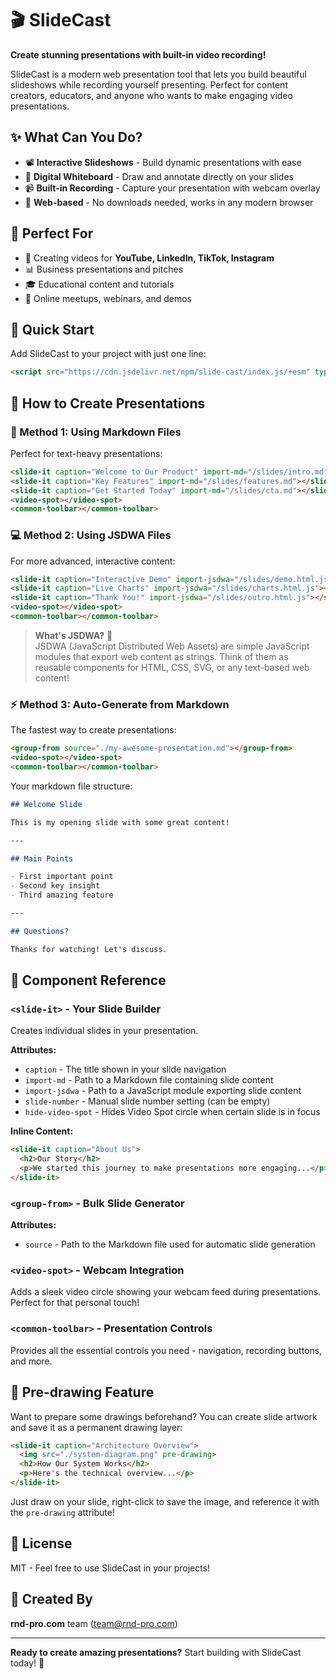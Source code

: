 # 🎬 SlideCast

**Create stunning presentations with built-in video recording!** 

SlideCast is a modern web presentation tool that lets you build beautiful slideshows while recording yourself presenting. Perfect for content creators, educators, and anyone who wants to make engaging video presentations.

## ✨ What Can You Do?

- 📽️ **Interactive Slideshows** - Build dynamic presentations with ease
- 🎨 **Digital Whiteboard** - Draw and annotate directly on your slides
- 📹 **Built-in Recording** - Capture your presentation with webcam overlay
- 🚀 **Web-based** - No downloads needed, works in any modern browser

## 🎯 Perfect For

- 🎥 Creating videos for **YouTube, LinkedIn, TikTok, Instagram**
- 📊 Business presentations and pitches
- 🎓 Educational content and tutorials
- 💼 Online meetups, webinars, and demos

## 🚀 Quick Start

Add SlideCast to your project with just one line:

```html
<script src="https://cdn.jsdelivr.net/npm/slide-cast/index.js/+esm" type="module"></script>
```

## 📖 How to Create Presentations

### 📝 Method 1: Using Markdown Files

Perfect for text-heavy presentations:

```html
<slide-it caption="Welcome to Our Product" import-md="/slides/intro.md"></slide-it>
<slide-it caption="Key Features" import-md="/slides/features.md"></slide-it>
<slide-it caption="Get Started Today" import-md="/slides/cta.md"></slide-it>
<video-spot></video-spot>
<common-toolbar></common-toolbar>
```

### 💻 Method 2: Using JSDWA Files

For more advanced, interactive content:

```html
<slide-it caption="Interactive Demo" import-jsdwa="/slides/demo.html.js"></slide-it>
<slide-it caption="Live Charts" import-jsdwa="/slides/charts.html.js"></slide-it>
<slide-it caption="Thank You!" import-jsdwa="/slides/outro.html.js"></slide-it>
<video-spot></video-spot>
<common-toolbar></common-toolbar>
```

> **What's JSDWA?** 🤔  
> JSDWA (JavaScript Distributed Web Assets) are simple JavaScript modules that export web content as strings. Think of them as reusable components for HTML, CSS, SVG, or any text-based web content!

### ⚡ Method 3: Auto-Generate from Markdown

The fastest way to create presentations:

```html
<group-from source="./my-awesome-presentation.md"></group-from>
<video-spot></video-spot>
<common-toolbar></common-toolbar>
```

Your markdown file structure:
```markdown
## Welcome Slide

This is my opening slide with some great content!

---

## Main Points

- First important point
- Second key insight  
- Third amazing feature

---

## Questions?

Thanks for watching! Let's discuss.
```

## 🔧 Component Reference

### `<slide-it>` - Your Slide Builder

Creates individual slides in your presentation.

**Attributes:**
- `caption` - The title shown in your slide navigation
- `import-md` - Path to a Markdown file containing slide content
- `import-jsdwa` - Path to a JavaScript module exporting slide content
- `slide-number` - Manual slide number setting (can be empty)
- `hide-video-spot` - Hides Video Spot circle when certain slide is in focus

**Inline Content:**
```html
<slide-it caption="About Us">
  <h2>Our Story</h2>
  <p>We started this journey to make presentations more engaging...</p>
</slide-it>
```

### `<group-from>` - Bulk Slide Generator

**Attributes:**
- `source` - Path to the Markdown file used for automatic slide generation

### `<video-spot>` - Webcam Integration

Adds a sleek video circle showing your webcam feed during presentations. Perfect for that personal touch!

### `<common-toolbar>` - Presentation Controls

Provides all the essential controls you need - navigation, recording buttons, and more.

## 🎨 Pre-drawing Feature

Want to prepare some drawings beforehand? You can create slide artwork and save it as a permanent drawing layer:

```html
<slide-it caption="Architecture Overview">
  <img src="./system-diagram.png" pre-drawing>
  <h2>How Our System Works</h2>
  <p>Here's the technical overview...</p>
</slide-it>
```

Just draw on your slide, right-click to save the image, and reference it with the `pre-drawing` attribute!

## 📄 License

MIT - Feel free to use SlideCast in your projects!

## 👥 Created By

**rnd-pro.com** team (team@rnd-pro.com)

---

**Ready to create amazing presentations?** Start building with SlideCast today! 🚀
